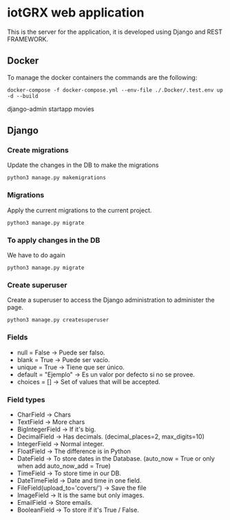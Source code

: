 # iotGRX web application

This is the server for the application, it is developed using Django and REST FRAMEWORK.

## Docker

To manage the docker containers the commands are the following:

    docker-compose -f docker-compose.yml --env-file ./.Docker/.test.env up -d --build

django-admin startapp movies

## Django

### Create migrations

Update the changes in the DB to make the migrations

    python3 manage.py makemigrations

### Migrations

Apply the current migrations to the current project.

    python3 manage.py migrate

### To apply changes in the DB

We have to do again

    python3 manage.py migrate

### Create superuser

Create a superuser to access the Django administration to administer the page.

    python3 manage.py createsuperuser

### Fields

- null = False -> Puede ser falso.
- blank = True -> Puede ser vacío.
- unique = True -> Tiene que ser único.
- default = "Ejemplo" -> Es un valor por defecto si no se provee.
- choices = [] -> Set of values that will be accepted.

### Field types

- CharField -> Chars
- TextField -> More chars
- BigIntegerField -> If it's big.
- DecimalField -> Has decimals. (decimal_places=2, max_digits=10)
- IntegerField -> Normal integer.
- FloatField -> The difference is in Python
- DateField -> To store dates in the Database. (auto_now = True or only when add auto_now_add = True)
- TimeField -> To store time in our DB.
- DateTimeField -> Date and time in one field.
- FileField(upload_to='covers/') -> Save the file
- ImageField -> It is the same but only images.
- EmailField -> Store emails.
- BooleanField -> To store if it's True / False.
